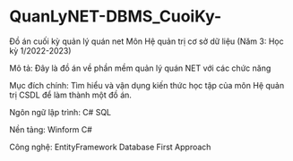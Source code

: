# QuanLyNET-DBMS_CuoiKy-
Đồ án cuối kỳ quản lý quán net
Môn Hệ quản trị cơ sở dữ liệu (Năm 3: Học kỳ 1/2022-2023)

Mô tả: 
Đây là đồ án về phần mềm quản lý quán NET với các chức năng 

Mục đích chính: 
Tìm hiểu và vận dụng kiến thức học tập của môn Hệ quản trị CSDL để làm thành một đồ án.

Ngôn ngữ lập trình: 
C#
SQL

Nền tảng: 
Winform C#

Công nghệ: 
EntityFramework Database First Approach 
